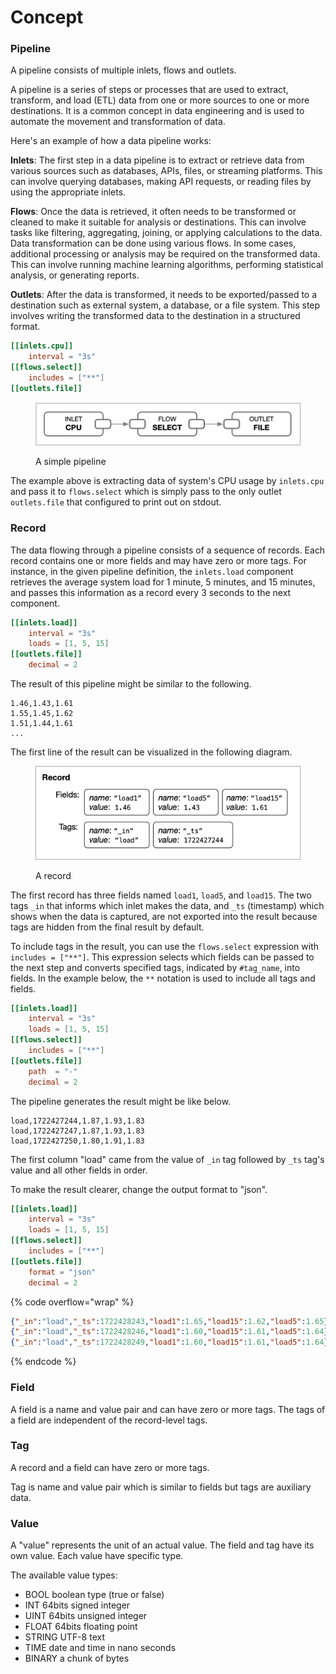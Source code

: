 # Concept

### Pipeline

A pipeline consists of multiple inlets, flows and outlets.

A pipeline is a series of steps or processes that are used to extract, transform, and load (ETL) data from one or more sources to one or more destinations. It is a common concept in data engineering and is used to automate the movement and transformation of data.

Here's an example of how a data pipeline works:

**Inlets**: The first step in a data pipeline is to extract or retrieve data from various sources such as databases, APIs, files, or streaming platforms. This can involve querying databases, making API requests, or reading files by using the appropriate inlets.

**Flows**: Once the data is retrieved, it often needs to be transformed or cleaned to make it suitable for analysis or destinations. This can involve tasks like filtering, aggregating, joining, or applying calculations to the data. Data transformation can be done using various flows. In some cases, additional processing or analysis may be required on the transformed data. This can involve running machine learning algorithms, performing statistical analysis, or generating reports.

**Outlets**: After the data is transformed, it needs to be exported/passed to a destination such as external system, a database, or a file system. This step involves writing the transformed data to the destination in a structured format.

```toml
[[inlets.cpu]]
    interval = "3s"
[[flows.select]]
    includes = ["**"]
[[outlets.file]]
```

<figure><img src="../.gitbook/assets/pipeline-cpu-select-file.png" alt="" width="563"><figcaption><p>A simple pipeline</p></figcaption></figure>

The example above is extracting data of system's CPU usage by `inlets.cpu` and pass it to `flows.select` which is simply pass to the only outlet `outlets.file` that configured to print out on stdout.

### Record

The data flowing through a pipeline consists of a sequence of records. Each record contains one or more fields and may have zero or more tags. For instance, in the given pipeline definition, the `inlets.load` component retrieves the average system load for 1 minute, 5 minutes, and 15 minutes, and passes this information as a record every 3 seconds to the next component.

```toml
[[inlets.load]]
    interval = "3s"
    loads = [1, 5, 15]
[[outlets.file]]
    decimal = 2
```

The result of this pipeline might be similar to the following.

```csv
1.46,1.43,1.61
1.55,1.45,1.62
1.51,1.44,1.61
...
```

The first line of the result can be visualized in the following diagram.

<figure><img src="../.gitbook/assets/pipeline-load-file.png" alt="" width="563"><figcaption><p>A record</p></figcaption></figure>

The first record has three fields named `load1`, `load5`, and `load15`. The two tags `_in` that informs which inlet makes the data, and `_ts` (timestamp) which shows when the data is captured, are not exported into the result because tags are hidden from the final result by default.

To include tags in the result, you can use the `flows.select` expression with `includes = ["**"]`. This expression selects which fields can be passed to the next step and converts specified tags, indicated by `#tag_name`, into fields. In the example below, the `**` notation is used to include all tags and fields.

```toml
[[inlets.load]]
    interval = "3s"
    loads = [1, 5, 15]
[[flows.select]]
    includes = ["**"]
[[outlets.file]]
    path  = "-"
    decimal = 2
```

The pipeline generates the result might be like below.

```csv
load,1722427244,1.87,1.93,1.83
load,1722427247,1.87,1.93,1.83
load,1722427250,1.80,1.91,1.83
```

The first column "load" came from the value of `_in` tag followed by `_ts` tag's value and all other fields in order.

To make the result clearer, change the output format to "json".

```toml
[[inlets.load]]
    interval = "3s"
    loads = [1, 5, 15]
[[flows.select]]
    includes = ["**"]
[[outlets.file]]
    format = "json"
    decimal = 2
```

{% code overflow="wrap" %}
```json
{"_in":"load","_ts":1722428243,"load1":1.65,"load15":1.62,"load5":1.65}
{"_in":"load","_ts":1722428246,"load1":1.60,"load15":1.61,"load5":1.64}
{"_in":"load","_ts":1722428249,"load1":1.60,"load15":1.61,"load5":1.64}
```
{% endcode %}

### Field

A field is a name and value pair and can have zero or more tags. The tags of a field are independent of the record-level tags.

### Tag

A record and a field can have zero or more tags.

Tag is name and value pair which is similar to fields but tags are auxiliary data.

### Value

A "value" represents the unit of an actual value. The field and tag have its own value. Each value have specific type.

The available value types:

* BOOL boolean type (true or false)
* INT 64bits signed integer
* UINT 64bits unsigned integer
* FLOAT 64bits floating point
* STRING UTF-8 text
* TIME date and time in nano seconds
* BINARY a chunk of bytes

